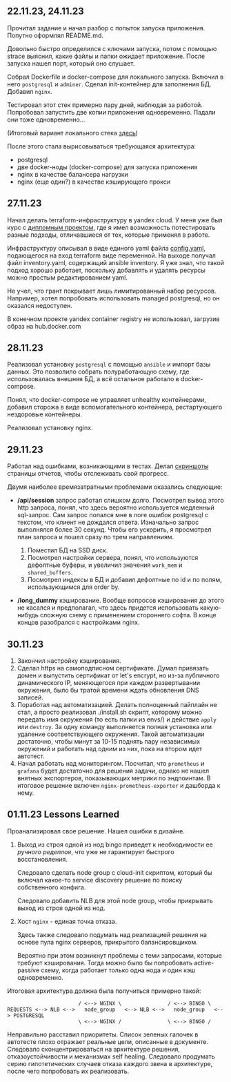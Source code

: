 ## 22.11.23, 24.11.23

Прочитал задание и начал разбор с попыток запуска приложения. Попутно оформлял README.md. 

Довольно быстро определился с ключами запуска, потом с помощью strace выяснил, какие файлы и папки ожидает приложение. После запуска нашел порт, который оно слушает.

Собрал Dockerfile и docker-compose для локального запуска. Включил в него `postgresql` и `adminer`. Сделал init-контейнер для заполнения БД. Добавил `nginx`. 

Тестировал этот стек примерно пару дней, наблюдая за работой. Попробовал запустить две копии приложения одновременно. Падали они тоже одновременно...

(Итоговый вариант локального стека [здесь](./build/docker-compose.yml))

После этого стала вырисовываться требующаяся архитектура:

- postgresql
- две docker-ноды (docker-compose) для запуска приложения
- nginx в качестве балансера нагрузки
- nginx (еще один?) в качестве кэширующего прокси

## 27.11.23

Начал делать terraform-инфраструктуру в yandex cloud. У меня уже был курс с [дипломным проектом](https://github.com/Kraktorist/build-stack), где я имел возможность потестировать разные подходы, отличавшиеся от тех, которые применял в работе.

Инфраструктуру опиcывал в виде единого yaml файла [config.yaml](./envs/dev/config.yaml), подающегося на вход terraform виде переменной. На выходе получал файл inventory.yaml, содержащий ansible inventory. Я уже знал, что такой подход хорошо работает, поскольку добавлять и удалять ресурсы можно простым редактированием yaml.

Не учел, что грант покрывает лишь лимитированный набор ресурсов. Например, хотел попробовать использовать managed postgresql, но он оказался недоступен. 

В конечном проекте yandex container registry не использовал, загрузив образ на hub.docker.com

## 28.11.23

Реализовал установку `postgresql` с помощью `ansible` и импорт базы данных. Это позволило собрать полуработающую схему, где использовалась внешняя БД, а всё остальное работало в docker-compose.

Понял, что docker-compose не управляет unhealthy контейнерами, добавил сторожа в виде вспомогательного контейнера, рестартующего нездоровые контейнеры.

Реализовал установку nginx.

## 29.11.23

Работал над ошибками, возникающими в тестах. Делал [скриншоты](./status/) страницы отчетов, чтобы отслеживать свой прогресс.

Двумя наиболее времязатратными проблемами оказались следующие:

- **/api/session** запрос работал слишком долго. Посмотрел вывод этого http запроса, понял, что здесь вероятно используется медленный sql-запрос. Сам запрос попался мне в логе ошибок postgresql с текстом, что клиент не дождался ответа. Изначально запрос выполнялся более 30 секунд. Чтобы его ускорить, я просмотрел план запроса и пошел сразу по трем направлениям.
  1. Поместил БД на SSD диск.
  2. Посмотрел настройки сервера, понял, что используются дефолтные буферы, и увеличил значения `work_mem` и `shared_buffers`.
  3. Посмотрел индексы в БД и добавил дефолтные по id и по полям, использующимся для order by.

- **/long_dummy** кэширование. Вообще вопросов кэширования до этого не касался и предполагал, что здесь придется использовать какую-нибудь сложную схему с применением стороннего софта. В конце концов разобрался с настройками nginx.

## 30.11.23 

1. Закончил настройку кэширования.
2. Сделал https на самоподписном сертификате. Думал привязать домен и выпустить сертификат от let's encrypt, но из-за публичного динамического IP, меняющегося при каждом развертывании окружения, было бы тратой времени ждать обновления DNS записей.
3. Поработал над автоматизацией. Делать полноценный пайплайн не стал, а просто реализовал ./install.sh скрипт, которому можно передать имя окружения (то есть папки из envs/) и действие `apply` или `destroy`. За одну команду выполняется полная установка или удаление соответствующего окружения. Такой автоматизации достаточно, чтобы минут за 10-15 поднять пару независимых окружений и работать над одним из них, пока на втором идет автотест.
4. Начал работать над мониторингом. Посчитал, что `prometheus` и `grafana` будет достаточно для решения задачи, однако не нашел внятных экспортеров, показывающих метрики по эндпоинтам. В итоговое решение включен `nginx-prometheus-exporter` и дашборда к нему.

## 01.11.23 Lessons Learned

Проанализировал свое решение. Нашел ошибки в дизайне.

1. Выход из строя одной из нод bingo приведет к необходимости ее _ручного редеплоя_, что уже не гарантирует быстрого восстановления. 
   
   Следовало сделать node group с cloud-init скриптом, который бы включал какое-то service discovery решение по поиску собственного конфига. 

   Следовало добавить NLB для этой node group, чтобы прикрывать выход из строя одной из нод.

2. Хост `nginx` - единая точка отказа.

    Здесь также следовало подумать над реализацией решения на основе пула nginx серверов, прикрытого балансировщиком. 

    Вероятно при этом возникнут проблемы с теми запросами, которые требуют кэширования. Тогда можно было бы попробовать active-passive схему, когда работает только одна нода и один кэш одновременно.

Итоговая архитектура должна была получиться примерно такой:

```
                       / <--> NGINX \               / <--> BINGO \
REQUESTS <--> NLB <-->   node_group   <--> NLB <-->   node_group   <--> POSTGRESQL
                       \ <--> NGINX /               \ <--> BINGO /
```

Неправильно расставил приоритеты. Список зеленых галочек в автотесте плохо отражает реальные цели, описанные в документе. Следовало сконцентрироваться на архитектуре решения, отказоустойчивости и механизмах self healing. Следовало продумать серию гипотетических cлучаев отказа каждого звена в архитектуре, после чего попробовать их реализовать.


